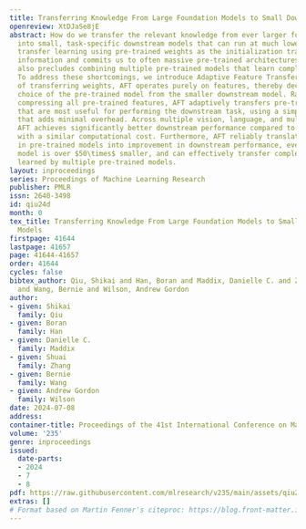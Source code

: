 ```yaml
---
title: Transferring Knowledge From Large Foundation Models to Small Downstream Models
openreview: XtDJaSe8jE
abstract: How do we transfer the relevant knowledge from ever larger foundation models
  into small, task-specific downstream models that can run at much lower costs? Standard
  transfer learning using pre-trained weights as the initialization transfers limited
  information and commits us to often massive pre-trained architectures. This procedure
  also precludes combining multiple pre-trained models that learn complementary information.
  To address these shortcomings, we introduce Adaptive Feature Transfer (AFT). Instead
  of transferring weights, AFT operates purely on features, thereby decoupling the
  choice of the pre-trained model from the smaller downstream model. Rather than indiscriminately
  compressing all pre-trained features, AFT adaptively transfers pre-trained features
  that are most useful for performing the downstream task, using a simple regularization
  that adds minimal overhead. Across multiple vision, language, and multi-modal datasets,
  AFT achieves significantly better downstream performance compared to alternatives
  with a similar computational cost. Furthermore, AFT reliably translates improvement
  in pre-trained models into improvement in downstream performance, even if the downstream
  model is over $50\times$ smaller, and can effectively transfer complementary information
  learned by multiple pre-trained models.
layout: inproceedings
series: Proceedings of Machine Learning Research
publisher: PMLR
issn: 2640-3498
id: qiu24d
month: 0
tex_title: Transferring Knowledge From Large Foundation Models to Small Downstream
  Models
firstpage: 41644
lastpage: 41657
page: 41644-41657
order: 41644
cycles: false
bibtex_author: Qiu, Shikai and Han, Boran and Maddix, Danielle C. and Zhang, Shuai
  and Wang, Bernie and Wilson, Andrew Gordon
author:
- given: Shikai
  family: Qiu
- given: Boran
  family: Han
- given: Danielle C.
  family: Maddix
- given: Shuai
  family: Zhang
- given: Bernie
  family: Wang
- given: Andrew Gordon
  family: Wilson
date: 2024-07-08
address:
container-title: Proceedings of the 41st International Conference on Machine Learning
volume: '235'
genre: inproceedings
issued:
  date-parts:
  - 2024
  - 7
  - 8
pdf: https://raw.githubusercontent.com/mlresearch/v235/main/assets/qiu24d/qiu24d.pdf
extras: []
# Format based on Martin Fenner's citeproc: https://blog.front-matter.io/posts/citeproc-yaml-for-bibliographies/
---
```


